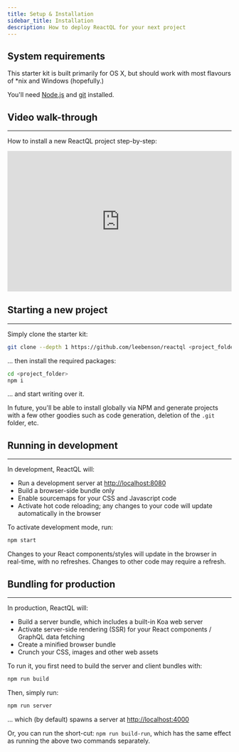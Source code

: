 ```yaml
---
title: Setup & Installation
sidebar_title: Installation
description: How to deploy ReactQL for your next project
---
```


<h2 id="what">System requirements</h2>

This starter kit is built primarily for OS X, but should work with most flavours of \*nix and Windows (hopefully.)

You'll need [Node.js](https://nodejs.org) and [git](https://git-scm.com/) installed.

<h2 id="installation">Video walk-through</h2>

---
How to install a new ReactQL project step-by-step:

<iframe width="560" height="315" src="https://www.youtube.com/embed/fnpbUdJ2ttY" frameborder="0" allowfullscreen style="max-width: 100%"></iframe>

<h2 id="new_project">Starting a new project</h2>

---
Simply clone the starter kit:

```bash
git clone --depth 1 https://github.com/leebenson/reactql <project_folder>
```

... then install the required packages:

```bash
cd <project_folder>
npm i
```

... and start writing over it.

In future, you'll be able to install globally via NPM and generate projects with a few other goodies such as code generation, deletion of the `.git` folder, etc.

<h2 id="development">Running in development</h2>

---
In development, ReactQL will:

- Run a development server at [http://localhost:8080](http://localhost:8080)
- Build a browser-side bundle only
- Enable sourcemaps for your CSS and Javascript code
- Activate hot code reloading; any changes to your code will update automatically in the browser

To activate development mode, run:

```bash
npm start
```

Changes to your React components/styles will update in the browser in real-time, with no refreshes. Changes to other code may require a refresh.

<h2 id="production">Bundling for production</h2>

---
In production, ReactQL will:

- Build a server bundle, which includes a built-in Koa web server
- Activate server-side rendering (SSR) for your React components / GraphQL data fetching
- Create a minified browser bundle
- Crunch your CSS, images and other web assets

To run it, you first need to build the server and client bundles with:

```bash
npm run build
```

Then, simply run:

```bash
npm run server
```

... which (by default) spawns a server at [http://localhost:4000](http://localhost:4000)

Or, you can run the short-cut: `npm run build-run`, which has the same effect as running the above two commands separately.
